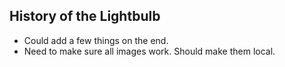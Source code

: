 ## History of the Lightbulb

- Could add a few things on the end. 
- Need to make sure all images work. Should make them local. 